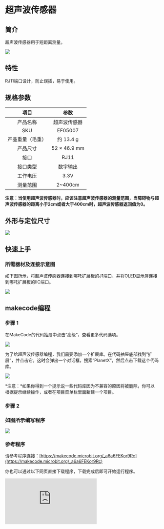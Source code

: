 # 超声波传感器

## 简介
超声波传感器用于短距离测量。

![](https://wiki-media-ef.oss-cn-hongkong.aliyuncs.com/docs/microbit/sensor/planet-x-sensors/images/05007_01.png)

## 特性

RJ11端口设计，防止误插，易于使用。

## 规格参数


项目 | 参数
:-: | :-:
产品名称 | 超声波传感器
SKU|EF05007
产品重量（毛重） | 约 13.4 g
产品尺寸 | 52 × 46.9 mm
接口|RJ11
接口类型|数字输出
工作电压|3.3V
测量范围|2~400cm


<b>注意：当使用超声波传感器时，应该注意超声波传感器的测量范围，当障碍物与超声波传感器的距离小于2cm或者大于400cm时，超声波传感器返回值为0。</b>






## 外形与定位尺寸



![](https://wiki-media-ef.oss-cn-hongkong.aliyuncs.com/docs/microbit/sensor/planet-x-sensors/images/05007_02.png)


## 快速上手


### 所需器材及连接示意图


如下图所示，将超声波传感器连接到哪吒扩展板的J1端口，并将OLED显示屏连接到哪吒扩展板的IIC端口。


![](https://wiki-media-ef.oss-cn-hongkong.aliyuncs.com/docs/microbit/sensor/planet-x-sensors/images/05007_03.png)

## makecode编程


### 步骤 1
在MakeCode的代码抽屉中点击“高级”，查看更多代码选项。

![](https://wiki-media-ef.oss-cn-hongkong.aliyuncs.com/docs/microbit/sensor/planet-x-sensors/images/05001_04.png)

为了给超声波传感器编程，我们需要添加一个扩展库。在代码抽屉底部找到“扩展”，并点击它。这时会弹出一个对话框，搜索”PlanetX“，然后点击下载这个代码库。

![](https://wiki-media-ef.oss-cn-hongkong.aliyuncs.com/docs/microbit/sensor/planet-x-sensors/images/05001_05.png)

*注意：*如果你得到一个提示说一些代码库因为不兼容的原因将被删除，你可以根据提示继续操作，或者在项目菜单栏里面新建一个项目。

### 步骤 2

### 如图所示编写程序

![](https://wiki-media-ef.oss-cn-hongkong.aliyuncs.com/docs/microbit/sensor/planet-x-sensors/images/05007_06.png)


### 参考程序

请参考程序连接：[https://makecode.microbit.org/_a6a6FEKor9Rc](https://makecode.microbit.org/_a6a6FEKor9Rc)

你也可以通过以下网页直接下载程序，下载完成后即可开始运行程序。

<div
    style={{
        position: 'relative',
        paddingBottom: '60%',
        overflow: 'hidden',
    }}
>
    <iframe
        src="https://makecode.microbit.org/_a6a6FEKor9Rc"
        frameborder="0"
        sandbox="allow-popups allow-forms allow-scripts allow-same-origin"
        style={{
            position: 'absolute',
            width: '100%',
            height: '100%',
        }}
    />
</div>


### 结果

通过OLED显示屏可以看到超声波传感器检测到的距离值。

## python编程



### 步骤 1

为了方便的使用python对行星系列传感进行编程，我们可以使用已经编写好的库[PlanetX_MicroPython]，只需要调用函数并修改参数即可实现对应的功能。

下载压缩包并解压[PlanetX_MicroPython](https://github.com/lionyhw/PlanetX_MicroPython/archive/master.zip)

推荐使用官方平台：[Python editor](https://python.microbit.org/v/2.0)进行编程

![](https://wiki-media-ef.oss-cn-hongkong.aliyuncs.com/docs/microbit/sensor/planet-x-sensors/images/05001_07.png)

为了给超声波传感器编程，我们需要添加enum.py和distance.py两个文件。点击Load/Save，然后点击Show Files（1）下拉菜单，再点击Add file在本地找到下载并解压完成的PlanetX_MicroPython文件夹，从中选择enum.py和distance.py添加进来。

![](https://wiki-media-ef.oss-cn-hongkong.aliyuncs.com/docs/microbit/sensor/planet-x-sensors/images/05001_08.png)
![](https://wiki-media-ef.oss-cn-hongkong.aliyuncs.com/docs/microbit/sensor/planet-x-sensors/images/05001_09.png)
![](https://wiki-media-ef.oss-cn-hongkong.aliyuncs.com/docs/microbit/sensor/planet-x-sensors/images/05007_10.png)

### 步骤 2

### 参考程序

```
from microbit import *
from enum import *
from distance import *

while True:
    dis = DISTANCE(J1)
    display.scroll(int(dis.get_distance(0)))
    sleep(500)
```


### 结果

通过micro:bit上的LED矩阵可以看到超声波传感器返回的距离值。

## 相关案例



## 技术文档
